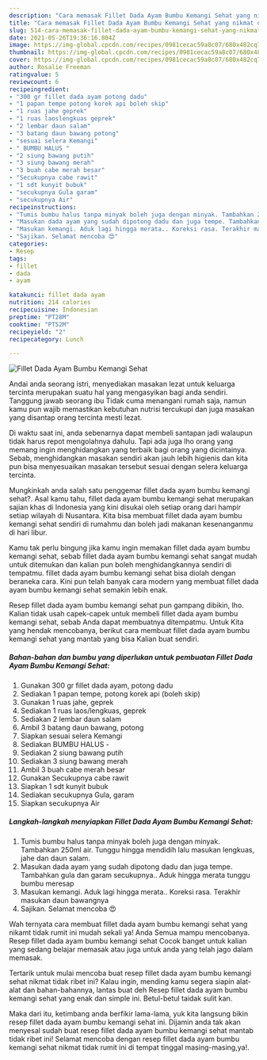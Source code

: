 ```yaml
---
description: "Cara memasak Fillet Dada Ayam Bumbu Kemangi Sehat yang nikmat dan Mudah Dibuat"
title: "Cara memasak Fillet Dada Ayam Bumbu Kemangi Sehat yang nikmat dan Mudah Dibuat"
slug: 514-cara-memasak-fillet-dada-ayam-bumbu-kemangi-sehat-yang-nikmat-dan-mudah-dibuat
date: 2021-05-26T19:36:16.804Z
image: https://img-global.cpcdn.com/recipes/0981cecac59a8c07/680x482cq70/fillet-dada-ayam-bumbu-kemangi-sehat-foto-resep-utama.jpg
thumbnail: https://img-global.cpcdn.com/recipes/0981cecac59a8c07/680x482cq70/fillet-dada-ayam-bumbu-kemangi-sehat-foto-resep-utama.jpg
cover: https://img-global.cpcdn.com/recipes/0981cecac59a8c07/680x482cq70/fillet-dada-ayam-bumbu-kemangi-sehat-foto-resep-utama.jpg
author: Rosalie Freeman
ratingvalue: 5
reviewcount: 6
recipeingredient:
- "300 gr fillet dada ayam potong dadu"
- "1 papan tempe potong korek api boleh skip"
- "1 ruas jahe geprek"
- "1 ruas laoslengkuas geprek"
- "2 lembar daun salam"
- "3 batang daun bawang potong"
- "sesuai selera Kemangi"
- " BUMBU HALUS "
- "2 siung bawang putih"
- "3 siung bawang merah"
- "3 buah cabe merah besar"
- "Secukupnya cabe rawit"
- "1 sdt kunyit bubuk"
- "secukupnya Gula garam"
- "secukupnya Air"
recipeinstructions:
- "Tumis bumbu halus tanpa minyak boleh juga dengan minyak. Tambahkan 250ml air. Tunggu hingga mendidih lalu masukan lengkuas, jahe dan daun salam."
- "Masukan dada ayam yang sudah dipotong dadu dan juga tempe. Tambahkan gula dan garam secukupnya.. Aduk hingga merata tunggu bumbu meresap"
- "Masukan kemangi. Aduk lagi hingga merata.. Koreksi rasa. Terakhir masukan daun bawangnya"
- "Sajikan. Selamat mencoba 😍"
categories:
- Resep
tags:
- fillet
- dada
- ayam

katakunci: fillet dada ayam 
nutrition: 214 calories
recipecuisine: Indonesian
preptime: "PT28M"
cooktime: "PT52M"
recipeyield: "2"
recipecategory: Lunch

---
```



![Fillet Dada Ayam Bumbu Kemangi Sehat](https://img-global.cpcdn.com/recipes/0981cecac59a8c07/680x482cq70/fillet-dada-ayam-bumbu-kemangi-sehat-foto-resep-utama.jpg)

Andai anda seorang istri, menyediakan masakan lezat untuk keluarga tercinta merupakan suatu hal yang mengasyikan bagi anda sendiri. Tanggung jawab seorang ibu Tidak cuma menangani rumah saja, namun kamu pun wajib memastikan kebutuhan nutrisi tercukupi dan juga masakan yang disantap orang tercinta mesti lezat.

Di waktu  saat ini, anda sebenarnya dapat membeli santapan jadi walaupun tidak harus repot mengolahnya dahulu. Tapi ada juga lho orang yang memang ingin menghidangkan yang terbaik bagi orang yang dicintainya. Sebab, menghidangkan masakan sendiri akan jauh lebih higienis dan kita pun bisa menyesuaikan masakan tersebut sesuai dengan selera keluarga tercinta. 



Mungkinkah anda salah satu penggemar fillet dada ayam bumbu kemangi sehat?. Asal kamu tahu, fillet dada ayam bumbu kemangi sehat merupakan sajian khas di Indonesia yang kini disukai oleh setiap orang dari hampir setiap wilayah di Nusantara. Kita bisa membuat fillet dada ayam bumbu kemangi sehat sendiri di rumahmu dan boleh jadi makanan kesenanganmu di hari libur.

Kamu tak perlu bingung jika kamu ingin memakan fillet dada ayam bumbu kemangi sehat, sebab fillet dada ayam bumbu kemangi sehat sangat mudah untuk ditemukan dan kalian pun boleh menghidangkannya sendiri di tempatmu. fillet dada ayam bumbu kemangi sehat bisa diolah dengan beraneka cara. Kini pun telah banyak cara modern yang membuat fillet dada ayam bumbu kemangi sehat semakin lebih enak.

Resep fillet dada ayam bumbu kemangi sehat pun gampang dibikin, lho. Kalian tidak usah capek-capek untuk membeli fillet dada ayam bumbu kemangi sehat, sebab Anda dapat membuatnya ditempatmu. Untuk Kita yang hendak mencobanya, berikut cara membuat fillet dada ayam bumbu kemangi sehat yang mantab yang bisa Kalian buat sendiri.

<!--inarticleads1-->

##### Bahan-bahan dan bumbu yang diperlukan untuk pembuatan Fillet Dada Ayam Bumbu Kemangi Sehat:

1. Gunakan 300 gr fillet dada ayam, potong dadu
1. Sediakan 1 papan tempe, potong korek api (boleh skip)
1. Gunakan 1 ruas jahe, geprek
1. Sediakan 1 ruas laos/lengkuas, geprek
1. Sediakan 2 lembar daun salam
1. Ambil 3 batang daun bawang, potong
1. Siapkan sesuai selera Kemangi
1. Sediakan  BUMBU HALUS -
1. Sediakan 2 siung bawang putih
1. Sediakan 3 siung bawang merah
1. Ambil 3 buah cabe merah besar
1. Gunakan Secukupnya cabe rawit
1. Siapkan 1 sdt kunyit bubuk
1. Sediakan secukupnya Gula, garam
1. Siapkan secukupnya Air




<!--inarticleads2-->

##### Langkah-langkah menyiapkan Fillet Dada Ayam Bumbu Kemangi Sehat:

1. Tumis bumbu halus tanpa minyak boleh juga dengan minyak. Tambahkan 250ml air. Tunggu hingga mendidih lalu masukan lengkuas, jahe dan daun salam.
1. Masukan dada ayam yang sudah dipotong dadu dan juga tempe. Tambahkan gula dan garam secukupnya.. Aduk hingga merata tunggu bumbu meresap
1. Masukan kemangi. Aduk lagi hingga merata.. Koreksi rasa. Terakhir masukan daun bawangnya
1. Sajikan. Selamat mencoba 😍




Wah ternyata cara membuat fillet dada ayam bumbu kemangi sehat yang nikamt tidak rumit ini mudah sekali ya! Anda Semua mampu mencobanya. Resep fillet dada ayam bumbu kemangi sehat Cocok banget untuk kalian yang sedang belajar memasak atau juga untuk anda yang telah jago dalam memasak.

Tertarik untuk mulai mencoba buat resep fillet dada ayam bumbu kemangi sehat nikmat tidak ribet ini? Kalau ingin, mending kamu segera siapin alat-alat dan bahan-bahannya, lantas buat deh Resep fillet dada ayam bumbu kemangi sehat yang enak dan simple ini. Betul-betul taidak sulit kan. 

Maka dari itu, ketimbang anda berfikir lama-lama, yuk kita langsung bikin resep fillet dada ayam bumbu kemangi sehat ini. Dijamin anda tak akan menyesal sudah buat resep fillet dada ayam bumbu kemangi sehat mantab tidak ribet ini! Selamat mencoba dengan resep fillet dada ayam bumbu kemangi sehat nikmat tidak rumit ini di tempat tinggal masing-masing,ya!.

